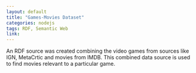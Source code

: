 ```yaml
---
layout: default
title: "Games-Movies Dataset"
categories: nodejs
tags: RDF, Semantic Web
link: 
---
```


An RDF source was created combining the video games from sources like IGN, MetaCrtic and movies from IMDB. This combined data source is used to find movies relevant to a particular game.
